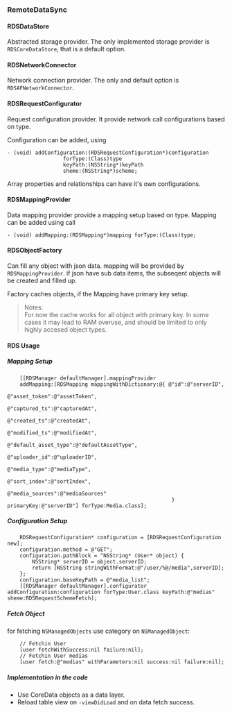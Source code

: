 ### RemoteDataSync

#### RDSDataStore
Abstracted storage provider.
The only implemented storage provider is `RDSCoreDataStore`, that is a default option.

#### RDSNetworkConnector
Network connection provider.
The only and default option is `RDSAFNetworkConnector`.

#### RDSRequestConfigurator
Request configuration provider. It provide network call configurations based on type.

Configuration can be added, using

```objc
- (void) addConfiguration:(RDSRequestConfiguration*)configuration 
				  forType:(Class)type 
				  keyPath:(NSString*)keyPath 
				  sheme:(NSString*)scheme;
```
Array properties and relationships can have it's own configurations.

#### RDSMappingProvider
Data mapping provider provide a mapping setup based on type.
Mapping can be added using call 

```objc
- (void) addMapping:(RDSMapping*)mapping forType:(Class)type;
```

#### RDSObjectFactory

Can fill any object with json data.
mapping will be provided by `RDSMappingProvider`.
if json have sub data items, the subseqent objects will be created and filled up.

Factory caches objects, if the Mapping have primary key setup.

> Notes:  
> For now the cache works for all object with primary key. In some cases it may lead to RAM overuse, and should be limited to only highly accesed object types.

#### RDS Usage

##### Mapping Setup

```objc
    [[RDSManager defaultManager].mappingProvider 
    addMapping:[RDSMapping mappingWithDictionary:@{ @"id":@"serverID",
	                                                 @"asset_token":@"assetToken",
	                                                 @"captured_ts":@"capturedAt",
	                                                 @"created_ts":@"createdAt",
	                                                 @"modified_ts":@"modifiedAt",
	                                                 @"default_asset_type":@"defaultAssetType",
	                                                 @"uploader_id":@"uploaderID",
	                                                 @"media_type":@"mediaType",
	                                                 @"sort_index":@"sortIndex",
	                                                 @"media_sources":@"mediaSources"
	                                                 } primaryKey:@"serverID"] forType:Media.class];

```

##### Configuration Setup

```objc
    RDSRequestConfiguration* configuration = [RDSRequestConfiguration new];
    configuration.method = @"GET";
    configuration.pathBlock = ^NSString* (User* object) {
        NSString* serverID = object.serverID;
        return [NSString stringWithFormat:@"/user/%@/media",serverID];
    };
    configuration.baseKeyPath = @"media_list";
    [[RDSManager defaultManager].configurator addConfiguration:configuration forType:User.class keyPath:@"medias" sheme:RDSRequestSchemeFetch];
```

##### Fetch Object

for fetching `NSManagedObjects` use category on `NSManagedObject`:

```objc
	// Fetchin User
    [user fetchWithSuccess:nil failure:nil];
	// Fetchin User medias
    [user fetch:@"medias" withParameters:nil success:nil failure:nil];
```

##### Implementation in the code

* Use CoreData objects as a data layer.
* Reload table view on `-viewDidLoad` and on data fetch success.
